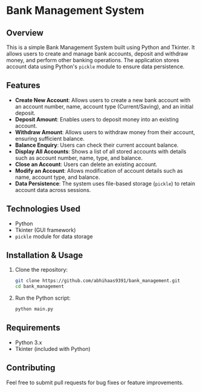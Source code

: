# Bank Management System

## Overview
This is a simple Bank Management System built using Python and Tkinter. It allows users to create and manage bank accounts, deposit and withdraw money, and perform other banking operations. The application stores account data using Python's `pickle` module to ensure data persistence.

## Features
- **Create New Account**: Allows users to create a new bank account with an account number, name, account type (Current/Saving), and an initial deposit.
- **Deposit Amount**: Enables users to deposit money into an existing account.
- **Withdraw Amount**: Allows users to withdraw money from their account, ensuring sufficient balance.
- **Balance Enquiry**: Users can check their current account balance.
- **Display All Accounts**: Shows a list of all stored accounts with details such as account number, name, type, and balance.
- **Close an Account**: Users can delete an existing account.
- **Modify an Account**: Allows modification of account details such as name, account type, and balance.
- **Data Persistence**: The system uses file-based storage (`pickle`) to retain account data across sessions.

## Technologies Used
- Python
- Tkinter (GUI framework)
- `pickle` module for data storage

## Installation & Usage
1. Clone the repository:
   ```sh
   git clone https://github.com/abhihaas9391/bank_management.git
   cd bank_management
   ```
2. Run the Python script:
   ```sh
   python main.py
   ```

## Requirements
- Python 3.x
- Tkinter (included with Python)

## Contributing
Feel free to submit pull requests for bug fixes or feature improvements.
